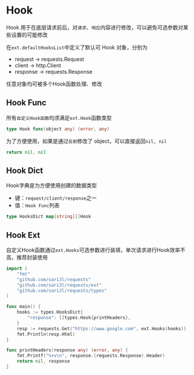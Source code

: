 # Hook

Hook 用于在底层请求前后，对`请求`、`响应`内容进行修改，可以避免可选参数对某些设置的可能修改

在`ext.defaultHooksList`中定义了默认可 Hook 对象，分别为

- request -> requests.Request
- client -> http.Client
- response -> requests.Response

任意对象均可被多个Hook函数处理、修改

## Hook Func

所有`自定义Hook函数`均须满足`ext.Hook`函数类型

```go
type Hook func(object any) (error, any)
```

为了方便使用，如果是通过`反射`修改了 object，可以直接返回`nil, nil`

```go
return nil, nil
```

## Hook Dict

Hook字典是为方便使用创建的数据类型

- 键：`request/client/response`之一
- 值：`Hook Func`列表

```go
type HooksDict map[string][]Hook
```

## Hook Ext

自定义Hook函数通过`ext.Hooks`可选参数进行装填，单次请求进行Hook效率不高，推荐封装使用

```go
import (
    "fmt"
    "github.com/sari3l/requests"
    "github.com/sari3l/requests/ext"
    "github.com/sari3l/requests/types"
)

func main() {
    hooks := types.HooksDict{
        "response": []types.Hook{printHeaders},
    }
    resp := requests.Get("https://www.google.com", ext.Hooks(hooks))
    fmt.Println(resp.Html)
}

func printHeaders(response any) (error, any) {
    fmt.Printf("%+v\n", response.(requests.Response).Header)
    return nil, response
}
```